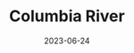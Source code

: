 ---
title: "Columbia River"
cc-type: river
date: 2023-06-24
hashtag: columbia-river
near:
  - The Gorge
states:
  - Oregon
  - Washington
tags:
  - river
  - Washington
---